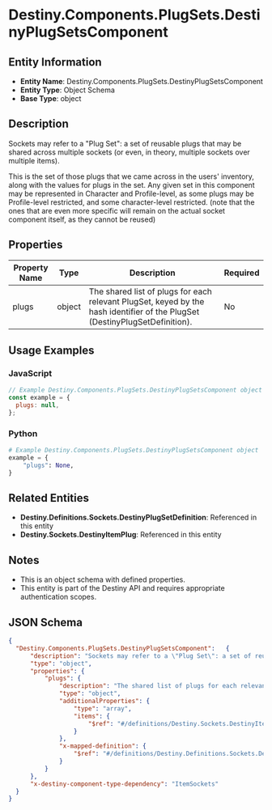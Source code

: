 # Destiny.Components.PlugSets.DestinyPlugSetsComponent

## Entity Information
- **Entity Name**: Destiny.Components.PlugSets.DestinyPlugSetsComponent
- **Entity Type**: Object Schema
- **Base Type**: object

## Description
Sockets may refer to a "Plug Set": a set of reusable plugs that may be shared across multiple sockets (or even, in theory, multiple sockets over multiple items).
This is the set of those plugs that we came across in the users' inventory, along with the values for plugs in the set. Any given set in this component may be represented in Character and Profile-level, as some plugs may be Profile-level restricted, and some character-level restricted. (note that the ones that are even more specific will remain on the actual socket component itself, as they cannot be reused)

## Properties

| Property Name | Type | Description | Required |
|---------------|------|-------------|----------|
| plugs | object | The shared list of plugs for each relevant PlugSet, keyed by the hash identifier of the PlugSet (DestinyPlugSetDefinition). | No |

## Usage Examples

### JavaScript
```javascript
// Example Destiny.Components.PlugSets.DestinyPlugSetsComponent object
const example = {
  plugs: null,
};
```

### Python
```python
# Example Destiny.Components.PlugSets.DestinyPlugSetsComponent object
example = {
    "plugs": None,
}
```

## Related Entities
- **Destiny.Definitions.Sockets.DestinyPlugSetDefinition**: Referenced in this entity
- **Destiny.Sockets.DestinyItemPlug**: Referenced in this entity

## Notes
- This is an object schema with defined properties.
- This entity is part of the Destiny API and requires appropriate authentication scopes.

## JSON Schema
```json
{
  "Destiny.Components.PlugSets.DestinyPlugSetsComponent":   {
      "description": "Sockets may refer to a \"Plug Set\": a set of reusable plugs that may be shared across multiple sockets (or even, in theory, multiple sockets over multiple items).\r\nThis is the set of those plugs that we came across in the users' inventory, along with the values for plugs in the set. Any given set in this component may be represented in Character and Profile-level, as some plugs may be Profile-level restricted, and some character-level restricted. (note that the ones that are even more specific will remain on the actual socket component itself, as they cannot be reused)",
      "type": "object",
      "properties": {
          "plugs": {
              "description": "The shared list of plugs for each relevant PlugSet, keyed by the hash identifier of the PlugSet (DestinyPlugSetDefinition).",
              "type": "object",
              "additionalProperties": {
                  "type": "array",
                  "items": {
                      "$ref": "#/definitions/Destiny.Sockets.DestinyItemPlug"
                  }
              },
              "x-mapped-definition": {
                  "$ref": "#/definitions/Destiny.Definitions.Sockets.DestinyPlugSetDefinition"
              }
          }
      },
      "x-destiny-component-type-dependency": "ItemSockets"
  }
}
```
